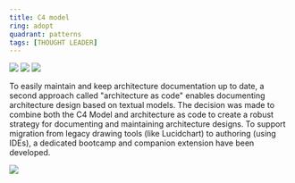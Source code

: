 ```yaml
---
title: C4 model
ring: adopt
quadrant: patterns
tags: [THOUGHT LEADER]
---
```


[![](https://img.shields.io/badge/bootcamp-0c7cba?logo=gitbook&logoColor=000&style=flat)](https://rvr06.github.io/c4-bootcamp/)
[![](https://img.shields.io/badge/cornifer-ef8d22?logo=hackthebox&logoColor=000&style=flat)](https://rvr06.github.io/cornifer/)
[![](https://img.shields.io/badge/structurizr-19967d?logo=serverfault&logoColor=000&style=flat)](https://docs.structurizr.com/onpremises)

To easily maintain and keep architecture documentation up to date, a second approach called "architecture as code" enables documenting architecture design based on textual models. The decision was made to combine both the C4 Model and architecture as code to create a robust strategy for documenting and maintaining architecture designs. To support migration from legacy drawing tools (like Lucidchart) to authoring (using IDEs), a dedicated bootcamp and companion extension have been developed.

![](/img/2022-03-28/c4.gif)